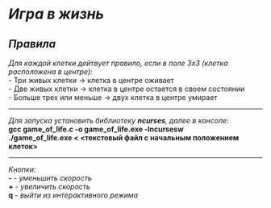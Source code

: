 # ***Игра в жизнь***

## *Правила*    

*Для каждой клетки дейтвует правило, если в поле 3х3 (клетка расположена в центре):*    
    - Три живых клетки -> клетка в центре оживает    
    - Две живых клетки -> клетка в центре остается в своем состоянии     
    - Больше трех или меньше -> двух клетка в центре умирает   

___

*Для запуска установить библиотеку **ncurses**, далее в консоле:*    
    **gcc game_of_life.c -o game_of_life.exe -lncursesw**    
    **./game_of_life.exe < <текстовый файл с начальным положением клеток>**    

___

*Кнопки:*   
    **-** - *уменьшить скорость*   
    **+** - *увеличить скорость*   
    **q** - *выйти из интерактивного режима*  
